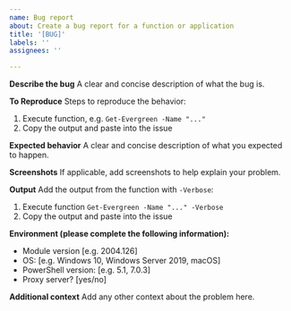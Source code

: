 ```yaml
---
name: Bug report
about: Create a bug report for a function or application
title: '[BUG]'
labels: ''
assignees: ''

---
```


**Describe the bug**
A clear and concise description of what the bug is.

**To Reproduce**
Steps to reproduce the behavior:

1. Execute function, e.g. `Get-Evergreen -Name "..."`
2. Copy the output and paste into the issue

**Expected behavior**
A clear and concise description of what you expected to happen.

**Screenshots**
If applicable, add screenshots to help explain your problem.

**Output**
Add the output from the function with `-Verbose`:

1. Execute function `Get-Evergreen -Name "..." -Verbose`
2. Copy the output and paste into the issue

**Environment (please complete the following information):**

- Module version [e.g. 2004.126]
- OS: [e.g. Windows 10, Windows Server 2019, macOS]
- PowerShell version: [e.g. 5.1, 7.0.3]
- Proxy server? [yes/no]

**Additional context**
Add any other context about the problem here.
